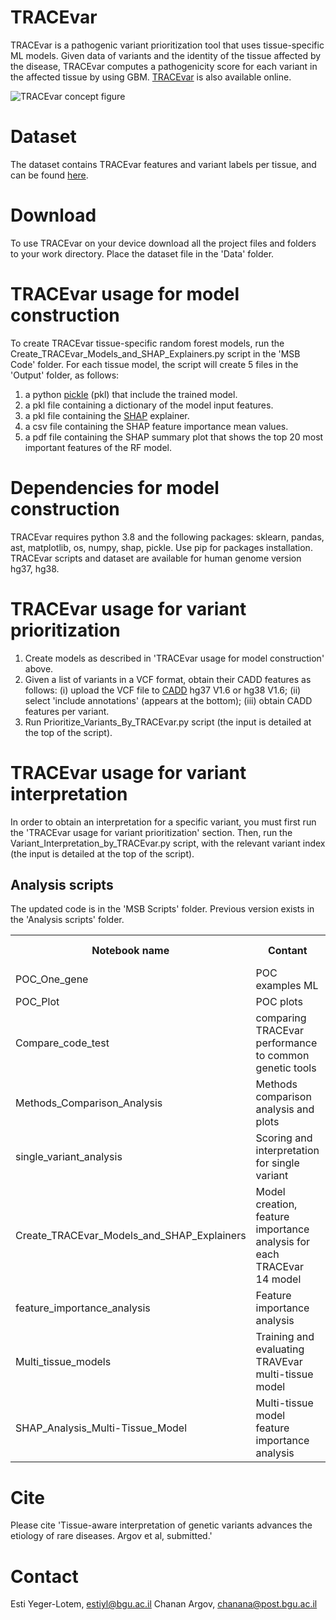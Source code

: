 

# TRACEvar
TRACEvar is a pathogenic variant prioritization tool that uses tissue-specific ML models. Given data of variants and the identity of the tissue affected by the disease, TRACEvar computes a pathogenicity score for each variant in the affected tissue by using GBM. [TRACEvar](https://netbio.bgu.ac.il/tracevar/) is also available online. 

<img src="TRACEvar MSB.png" alt="TRACEvar concept figure">


# Dataset
The dataset contains TRACEvar features and variant labels per tissue, and can be found [here](https://zenodo.org/record/5769155#.Yh9sEOhBwuU).

# Download
To use TRACEvar on your device download all the project files and folders to your work directory.
Place the dataset file in the 'Data' folder.

# TRACEvar usage for model construction
To create TRACEvar tissue-specific random forest models, run the Create_TRACEvar_Models_and_SHAP_Explainers.py script in the 'MSB Code' folder. For each tissue model, the script will create 5 files in the 'Output' folder, as follows:
1. a python [pickle](https://docs.python.org/3/library/pickle.html) (pkl) that include the trained model.
2. a pkl file containing a dictionary of the model input features.
3. a pkl file containing the [SHAP](https://shap.readthedocs.io/en/latest/index.html) explainer.
4. a csv file containing the SHAP feature importance mean values.
5. a pdf file containing the SHAP summary plot that shows the top 20 most important features of the RF model.

# Dependencies for model construction
TRACEvar requires python 3.8 and the following packages: sklearn, pandas, ast, matplotlib, os, numpy, shap, pickle. Use pip for packages installation.
TRACEvar scripts and dataset are available for human genome version hg37, hg38.

# TRACEvar usage for variant prioritization
1. Create models as described in 'TRACEvar usage for model construction' above.
2. Given a list of variants in a VCF format, obtain their CADD features as follows: (i) upload the VCF file to [CADD](https://cadd.gs.washington.edu/score) hg37 V1.6 or hg38 V1.6; (ii) select 'include annotations' (appears at the bottom); (iii) obtain CADD features per variant.
3. Run Prioritize_Variants_By_TRACEvar.py script (the input is detailed at the top of the script).


# TRACEvar usage for variant interpretation
In order to obtain an interpretation for a specific variant, you must first run the 'TRACEvar usage for variant prioritization' section.
Then, run the Variant_Interpretation_by_TRACEvar.py script, with the relevant variant index (the input is detailed at the top of the script).




<h2>Analysis scripts</h2>
The updated code is in the 'MSB Scripts' folder. 
Previous version exists in the 'Analysis scripts' folder.
<table>
  <tr>
    <th>Notebook name</th>
    <th>Contant</th>
    <th>Manuscript figures</th>
  </tr>
  <tr>
    <td>POC_One_gene</td>
    <td>POC examples ML</td>
    <td></td>
  </tr>
  <tr>
    <td>POC_Plot</td>
    <td>POC plots</td>
    <td>Fig. 2A-B</td>
  </tr>
  <tr>
    <td>Compare_code_test</td>
    <td>comparing TRACEvar performance to common genetic tools</td>
    <td>Fig. 2C-D</td>
  </tr>
  <tr>
    <td>Methods_Comparison_Analysis</td>
    <td>Methods comparison analysis and plots</td>
    <td>Fig 2. E-F</td>
  </tr>
   <tr>
    <td>single_variant_analysis</td>
    <td>Scoring and interpretation for single variant</td>
    <td>Fig 3.B-D</td>
  </tr>
   <tr>
    <td>Create_TRACEvar_Models_and_SHAP_Explainers</td>
    <td>Model creation, feature importance analysis for each TRACEvar 14 model</td>
    <td>Fig. 4A</td>
  </tr>
  <tr>
    <td>feature_importance_analysis</td>
    <td>Feature importance analysis</td>
    <td>Fig. 4B-C</td>
  </tr>
  <tr>
    <td>Multi_tissue_models</td>
    <td>Training and evaluating TRAVEvar multi-tissue model</td>
    <td>Fig. 5</td>
   <tr>
    <td>SHAP_Analysis_Multi-Tissue_Model</td>
    <td>Multi-tissue model feature importance analysis</td>
    <td>Fig. 5C</td>
  </tr>
</table>

</body>
</html>


# Cite
Please cite 'Tissue-aware interpretation of genetic variants advances the etiology of rare diseases. Argov et al, submitted.'

# Contact
Esti Yeger-Lotem, estiyl@bgu.ac.il
Chanan Argov, chanana@post.bgu.ac.il
